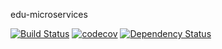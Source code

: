 edu-microservices

[![Build Status](https://travis-ci.com/vvasiloud/edu-microservices.svg?token=pkGRxtpAqnsxd33rFipf&branch=master)](https://travis-ci.com/vvasiloud/edu-microservices) [![codecov](https://codecov.io/gh/vvasiloud/edu-microservices/branch/master/graph/badge.svg?token=anhh0mxPWv)](https://codecov.io/gh/vvasiloud/edu-microservices) [![Dependency Status](https://www.versioneye.com/user/projects/5813a79acd069a3418079fa0/badge.svg)](https://www.versioneye.com/user/projects/5813a79acd069a3418079fa0?child=summary#dialog_dependency_badge)


